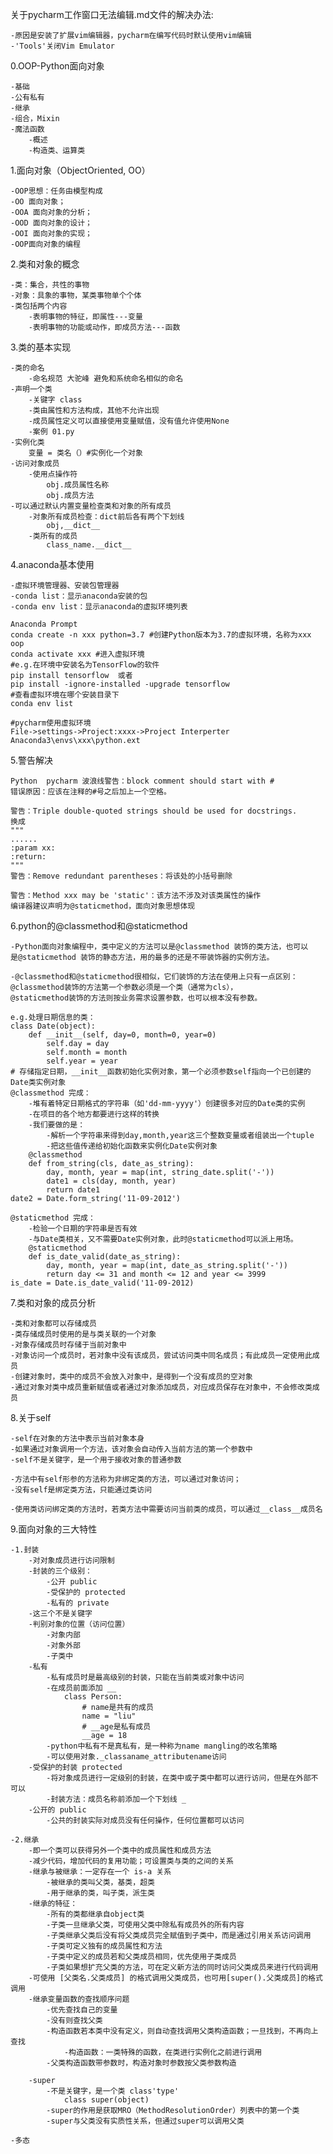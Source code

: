 关于pycharm工作窗口无法编辑.md文件的解决办法:
    
    -原因是安装了扩展vim编辑器，pycharm在编写代码时默认使用vim编辑
    -'Tools'关闭Vim Emulator

0.OOP-Python面向对象
    
    -基础
    -公有私有
    -继承
    -组合，Mixin
    -魔法函数
        -概述
        -构造类、运算类

1.面向对象（ObjectOriented, OO）
    
    -OOP思想：任务由模型构成
    -OO 面向对象；
    -OOA 面向对象的分析；
    -OOD 面向对象的设计；
    -OOI 面向对象的实现；
    -OOP面向对象的编程

2.类和对象的概念
    
    -类：集合，共性的事物
    -对象：具象的事物，某类事物单个个体
    -类包括两个内容
        -表明事物的特征，即属性---变量
        -表明事物的功能或动作，即成员方法---函数
        
3.类的基本实现
    
    -类的命名
        -命名规范 大驼峰 避免和系统命名相似的命名
    -声明一个类
        -关键字 class
        -类由属性和方法构成，其他不允许出现
        -成员属性定义可以直接使用变量赋值，没有值允许使用None
        -案例 01.py
    -实例化类
        变量 = 类名（）#实例化一个对象
    -访问对象成员
        -使用点操作符
            obj.成员属性名称
            obj.成员方法
    -可以通过默认内置变量检查类和对象的所有成员
        -对象所有成员检查：dict前后各有两个下划线
            obj,__dict__
        -类所有的成员
            class_name.__dict__
   
4.anaconda基本使用
    
    -虚拟环境管理器、安装包管理器
    -conda list：显示anaconda安装的包
    -conda env list：显示anaconda的虚拟环境列表
    
    Anaconda Prompt
    conda create -n xxx python=3.7 #创建Python版本为3.7的虚拟环境，名称为xxx oop
    conda activate xxx #进入虚拟环境
    #e.g.在环境中安装名为TensorFlow的软件
    pip install tensorflow  或者
    pip install -ignore-installed -upgrade tensorflow
    #查看虚拟环境在哪个安装目录下
    conda env list
    
    #pycharm使用虚拟环境
    File->settings->Project:xxxx->Project Interperter
    Anaconda3\envs\xxx\python.ext
    
5.警告解决
    
    Python  pycharm 波浪线警告：block comment should start with #
    错误原因：应该在注释的#号之后加上一个空格。
    
    警告：Triple double-quoted strings should be used for docstrings.
    换成
    """
    ......
    :param xx:
    :return:
    """
    警告：Remove redundant parentheses：将该处的小括号删除
    
    警告：Method xxx may be 'static'：该方法不涉及对该类属性的操作
    编译器建议声明为@staticmethod，面向对象思想体现
    
6.python的@classmethod和@staticmethod
    
    -Python面向对象编程中，类中定义的方法可以是@classmethod 装饰的类方法，也可以
    是@staticmethod 装饰的静态方法，用的最多的还是不带装饰器的实例方法。
    
    -@classmethod和@staticmethod很相似，它们装饰的方法在使用上只有一点区别：
    @classmethod装饰的方法第一个参数必须是一个类（通常为cls），
    @staticmethod装饰的方法则按业务需求设置参数，也可以根本没有参数。
    
    e.g.处理日期信息的类：
    class Date(object):
        def __init__(self, day=0, month=0, year=0)
            self.day = day
            self.month = month
            self.year = year
    # 存储指定日期，__init__函数初始化实例对象，第一个必须参数self指向一个已创建的Date类实例对象
    @classmethod 完成：
        -堆有着特定日期格式的字符串（如'dd-mm-yyyy'）创建很多对应的Date类的实例
        -在项目的各个地方都要进行这样的转换
        -我们要做的是：
            -解析一个字符串来得到day,month,year这三个整数变量或者组装出一个tuple
            -把这些值传递给初始化函数来实例化Date实例对象
        @classmethod
        def from_string(cls, date_as_string):   
            day, month, year = map(int, string_date.split('-'))
            date1 = cls(day, month, year) 
            return date1
    date2 = Date.form_string('11-09-2012')
    
    @staticmethod 完成：
        -检验一个日期的字符串是否有效
        -与Date类相关，又不需要Date实例对象，此时@staticmethod可以派上用场。
        @staticmethod
        def is_date_valid(date_as_string):
            day, month, year = map(int, date_as_string.split('-'))
            return day <= 31 and month <= 12 and year <= 3999
    is_date = Date.is_date_valid('11-09-2012)        
        
7.类和对象的成员分析
    
    -类和对象都可以存储成员
    -类存储成员时使用的是与类关联的一个对象
    -对象存储成员时存储于当前对象中
    -对象访问一个成员时，若对象中没有该成员，尝试访问类中同名成员；有此成员一定使用此成员
    -创建对象时，类中的成员不会放入对象中，是得到一个没有成员的空对象
    -通过对象对类中成员重新赋值或者通过对象添加成员，对应成员保存在对象中，不会修改类成员
    
8.关于self
    
    -self在对象的方法中表示当前对象本身
    -如果通过对象调用一个方法，该对象会自动传入当前方法的第一个参数中
    -self不是关键字，是一个用于接收对象的普通参数
    
    -方法中有self形参的方法称为非绑定类的方法，可以通过对象访问；
    -没有self是绑定类方法，只能通过类访问
    
    -使用类访问绑定类的方法时，若类方法中需要访问当前类的成员，可以通过__class__成员名

9.面向对象的三大特性
    
    -1.封装
        -对对象成员进行访问限制
        -封装的三个级别：
            -公开 public
            -受保护的 protected
            -私有的 private
        -这三个不是关键字
        -判别对象的位置（访问位置）
            -对象内部
            -对象外部
            -子类中
        -私有
            -私有成员时是最高级别的封装，只能在当前类或对象中访问
            -在成员前面添加 __ 
                class Person:
                    # name是共有的成员
                    name = "liu"
                    # __age是私有成员
                    __age = 18
            -python中私有不是真私有，是一种称为name mangling的改名策略
            -可以使用对象._classaname_attributename访问
        -受保护的封装 protected
            -将对象成员进行一定级别的封装，在类中或子类中都可以进行访问，但是在外部不可以
            -封装方法：成员名称前添加一个下划线 _
        -公开的 public
            -公共的封装实际对成员没有任何操作，任何位置都可以访问
    
    -2.继承
        -即一个类可以获得另外一个类中的成员属性和成员方法
        -减少代码，增加代码的复用功能；可设置类与类的之间的关系
        -继承与被继承：一定存在一个 is-a 关系
            -被继承的类叫父类，基类，超类
            -用于继承的类，叫子类，派生类
        -继承的特征：
            -所有的类都继承自object类
            -子类一旦继承父类，可使用父类中除私有成员外的所有内容
            -子类继承父类后没有将父类成员完全赋值到子类中，而是通过引用关系访问调用
            -子类可定义独有的成员属性和方法
            -子类中定义的成员若和父类成员相同，优先使用子类成员
            -子类如果想扩充父类的方法，可在定义新方法的同时访问父类成员来进行代码调用
        -可使用 [父类名.父类成员] 的格式调用父类成员，也可用[super().父类成员]的格式调用
        -继承变量函数的查找顺序问题
            -优先查找自己的变量
            -没有则查找父类
            -构造函数若本类中没有定义，则自动查找调用父类构造函数；一旦找到，不再向上查找
                -构造函数：一类特殊的函数，在类进行实例化之前进行调用
            -父类构造函数带参数时，构造对象时参数按父类参数构造
        
        -super
            -不是关键字，是一个类 class'type'
                class super(object)
            -super的作用是获取MRO（MethodResolutionOrder）列表中的第一个类
            -super与父类没有实质性关系，但通过super可以调用父类
            
    -多态